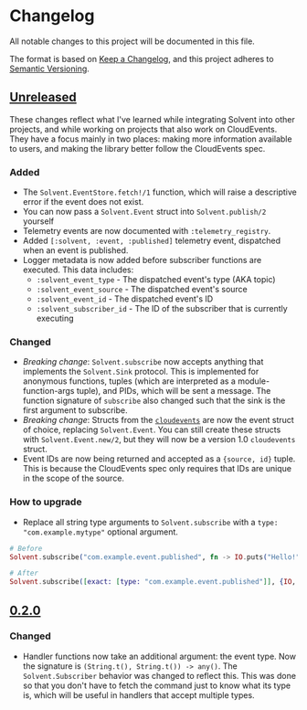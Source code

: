 # Changelog
All notable changes to this project will be documented in this file.

The format is based on [Keep a Changelog](https://keepachangelog.com/en/1.0.0/),
and this project adheres to [Semantic Versioning](https://semver.org/spec/v2.0.0.html).

## [Unreleased]

These changes reflect what I've learned while integrating Solvent into other projects,
and while working on projects that also work on CloudEvents.
They have a focus mainly in two places: making more information available to users,
and making the library better follow the CloudEvents spec.

### Added

- The `Solvent.EventStore.fetch!/1` function, which will raise a descriptive error if the event does not exist.
- You can now pass a `Solvent.Event` struct into `Solvent.publish/2` yourself
- Telemetry events are now documented with `:telemetry_registry`.
- Added `[:solvent, :event, :published]` telemetry event,
  dispatched when an event is published.
- Logger metadata is now added before subscriber functions are executed.
  This data includes:
    - `:solvent_event_type` - The dispatched event's type (AKA topic)
    - `:solvent_event_source` - The dispatched event's source
    - `:solvent_event_id` - The dispatched event's ID
    - `:solvent_subscriber_id` - The ID of the subscriber that is currently executing

### Changed

- *Breaking change*: `Solvent.subscribe` now accepts anything that implements the `Solvent.Sink` protocol.
  This is implemented for anonymous functions, tuples (which are interpreted as a module-function-args tuple), and PIDs, which will be sent a message.
  The function signature of `subscribe` also changed such that the sink is the first argument to subscribe.
- *Breaking change*: Structs from the [`cloudevents`](https://github.com/kevinbader/cloudevents-ex)
  are now the event struct of choice, replacing `Solvent.Event`.
  You can still create these structs with `Solvent.Event.new/2`, but they will now be a version 1.0 `cloudevents` struct.
- Event IDs are now being returned and accepted as a `{source, id}` tuple.
  This is because the CloudEvents spec only requires that IDs are unique in the scope of the source.

### How to upgrade

- Replace all string type arguments to `Solvent.subscribe` with a `type: "com.example.mytype"` optional argument.

```elixir
# Before
Solvent.subscribe("com.example.event.published", fn -> IO.puts("Hello!") end)

# After
Solvent.subscribe([exact: [type: "com.example.event.published"]], {IO, :puts, ["Hello!"]})
```

## [0.2.0]

### Changed

- Handler functions now take an additional argument: the event type.
  Now the signature is `(String.t(), String.t()) -> any()`.
  The `Solvent.Subscriber` behavior was changed to reflect this.
  This was done so that you don't have to fetch the command just to know what
  its type is, which will be useful in handlers that accept multiple types.

[Unreleased]: https://github.com/Cantido/solvent/compare/v0.2.0...HEAD
[0.2.0]: https://github.com/Cantido/solvent/compare/v0.1.0...v0.2.0
